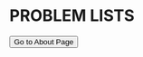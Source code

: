 <head>
<meta charset="UTF-8">
<title> Welcome to AlgoDuck! </title>
<link rel="stylesheet" href="/stylesheet/style.css">
<link rel="icon" type="image/png" href="/images/duck.png">
<script src="js/highlight.min.js"></script>
</head>





<div style="page-break-after: always;">

# PROBLEM LISTS
<button onclick="window.location.href='ois/ois.html';">Go to About Page</button>

</div>
<script>hljs.initHighlightingOnLoad();</script>

